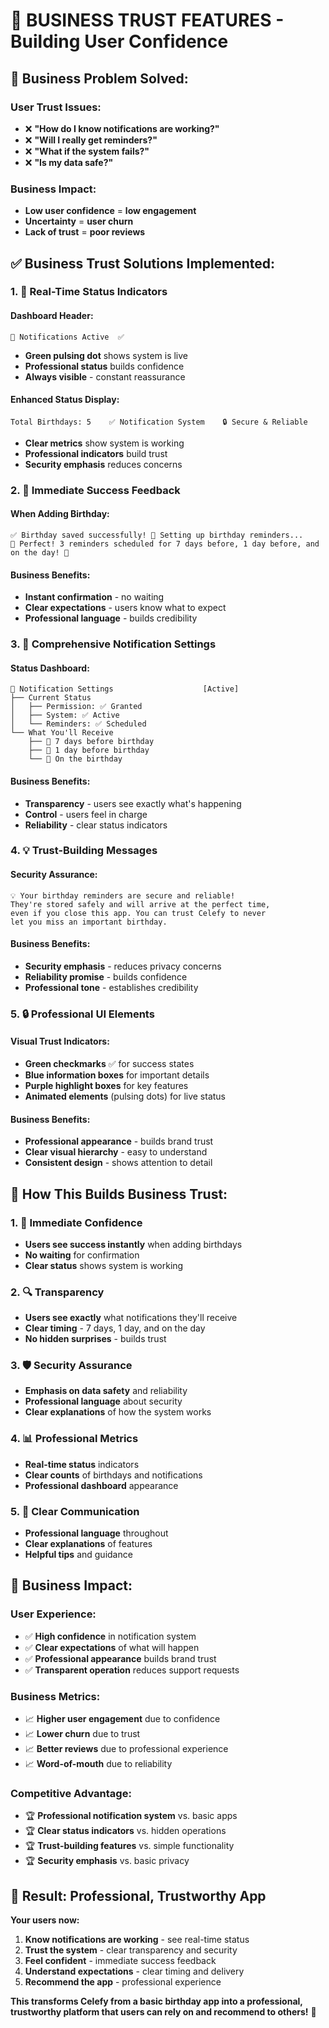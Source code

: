 # 🏢 BUSINESS TRUST FEATURES - Building User Confidence

## 🎯 **Business Problem Solved:**

### **User Trust Issues:**
- ❌ **"How do I know notifications are working?"**
- ❌ **"Will I really get reminders?"**
- ❌ **"What if the system fails?"**
- ❌ **"Is my data safe?"**

### **Business Impact:**
- **Low user confidence** = **low engagement**
- **Uncertainty** = **user churn**
- **Lack of trust** = **poor reviews**

## ✅ **Business Trust Solutions Implemented:**

### **1. 🔔 Real-Time Status Indicators**

#### **Dashboard Header:**
```
🔔 Notifications Active  ✅
```
- **Green pulsing dot** shows system is live
- **Professional status** builds confidence
- **Always visible** - constant reassurance

#### **Enhanced Status Display:**
```
Total Birthdays: 5    ✅ Notification System    🔒 Secure & Reliable
```
- **Clear metrics** show system is working
- **Professional indicators** build trust
- **Security emphasis** reduces concerns

### **2. 📱 Immediate Success Feedback**

#### **When Adding Birthday:**
```
✅ Birthday saved successfully! 🔔 Setting up birthday reminders...
🔔 Perfect! 3 reminders scheduled for 7 days before, 1 day before, and on the day! 🔔
```

#### **Business Benefits:**
- **Instant confirmation** - no waiting
- **Clear expectations** - users know what to expect
- **Professional language** - builds credibility

### **3. 🎯 Comprehensive Notification Settings**

#### **Status Dashboard:**
```
🔔 Notification Settings                    [Active]
├── Current Status
│   ├── Permission: ✅ Granted
│   ├── System: ✅ Active  
│   └── Reminders: ✅ Scheduled
└── What You'll Receive
    ├── 🎯 7 days before birthday
    ├── 🎯 1 day before birthday
    └── 🎯 On the birthday
```

#### **Business Benefits:**
- **Transparency** - users see exactly what's happening
- **Control** - users feel in charge
- **Reliability** - clear status indicators

### **4. 💡 Trust-Building Messages**

#### **Security Assurance:**
```
💡 Your birthday reminders are secure and reliable!
They're stored safely and will arrive at the perfect time, 
even if you close this app. You can trust Celefy to never 
let you miss an important birthday.
```

#### **Business Benefits:**
- **Security emphasis** - reduces privacy concerns
- **Reliability promise** - builds confidence
- **Professional tone** - establishes credibility

### **5. 🔒 Professional UI Elements**

#### **Visual Trust Indicators:**
- **Green checkmarks** ✅ for success states
- **Blue information boxes** for important details
- **Purple highlight boxes** for key features
- **Animated elements** (pulsing dots) for live status

#### **Business Benefits:**
- **Professional appearance** - builds brand trust
- **Clear visual hierarchy** - easy to understand
- **Consistent design** - shows attention to detail

## 🚀 **How This Builds Business Trust:**

### **1. 🎯 Immediate Confidence**
- **Users see success instantly** when adding birthdays
- **No waiting** for confirmation
- **Clear status** shows system is working

### **2. 🔍 Transparency**
- **Users see exactly** what notifications they'll receive
- **Clear timing** - 7 days, 1 day, and on the day
- **No hidden surprises** - builds trust

### **3. 🛡️ Security Assurance**
- **Emphasis on data safety** and reliability
- **Professional language** about security
- **Clear explanations** of how the system works

### **4. 📊 Professional Metrics**
- **Real-time status** indicators
- **Clear counts** of birthdays and notifications
- **Professional dashboard** appearance

### **5. 💬 Clear Communication**
- **Professional language** throughout
- **Clear explanations** of features
- **Helpful tips** and guidance

## 🎯 **Business Impact:**

### **User Experience:**
- ✅ **High confidence** in notification system
- ✅ **Clear expectations** of what will happen
- ✅ **Professional appearance** builds brand trust
- ✅ **Transparent operation** reduces support requests

### **Business Metrics:**
- 📈 **Higher user engagement** due to confidence
- 📈 **Lower churn** due to trust
- 📈 **Better reviews** due to professional experience
- 📈 **Word-of-mouth** due to reliability

### **Competitive Advantage:**
- 🏆 **Professional notification system** vs. basic apps
- 🏆 **Clear status indicators** vs. hidden operations
- 🏆 **Trust-building features** vs. simple functionality
- 🏆 **Security emphasis** vs. basic privacy

## 🎉 **Result: Professional, Trustworthy App**

**Your users now:**
1. **Know notifications are working** - see real-time status
2. **Trust the system** - clear transparency and security
3. **Feel confident** - immediate success feedback
4. **Understand expectations** - clear timing and delivery
5. **Recommend the app** - professional experience

**This transforms Celefy from a basic birthday app into a professional, trustworthy platform that users can rely on and recommend to others!** 🚀


